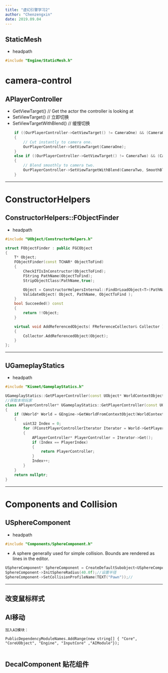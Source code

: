```yaml
---
title: "虚幻引擎学习2"
author: "Chenzengxin"
date: 2019.09.04
---
```


## StaticMesh
- headpath
``` cpp
#include "Engine/StaticMesh.h"
```

# camera-control
## APlayerController
<!-- ``` cpp -->
- GetViewTarget() // Get the actor the controller is looking at
- SetViewTarget() // 立即切换
- SetViewTargetWithBlend() // 缓慢切换
<!-- ``` -->
``` cpp
	if ((OurPlayerController->GetViewTarget() != CameraOne) && (CameraOne != nullptr))
	{
		// Cut instantly to camera one.
		OurPlayerController->SetViewTarget(CameraOne);
	}
	else if ((OurPlayerController->GetViewTarget() != CameraTwo) && (CameraTwo != nullptr))
	{
	    // Blend smoothly to camera two.
	    OurPlayerController->SetViewTargetWithBlend(CameraTwo, SmoothBlendTime);
    }
```
---
# ConstructorHelpers
## ConstructorHelpers::FObjectFinder
- headpath
``` cpp
#include "UObject/ConstructorHelpers.h"
```
``` cpp
struct FObjectFinder : public FGCObject
{
	T* Object;
	FObjectFinder(const TCHAR* ObjectToFind)
	{
	    CheckIfIsInConstructor(ObjectToFind);
		FString PathName(ObjectToFind);
		StripObjectClass(PathName,true);

		Object = ConstructorHelpersInternal::FindOrLoadObject<T>(PathName);
		ValidateObject( Object, PathName, ObjectToFind );
	}
	bool Succeeded() const
	{
		return !!Object;
	}

	virtual void AddReferencedObjects( FReferenceCollector& Collector )
	{
		Collector.AddReferencedObject(Object);
	}
}; 
```
---

## UGameplayStatics
- headpath
``` cpp
#include "Kismet/GameplayStatics.h"
```
``` cpp
UGameplayStatics::GetPlayerController(const UObject* WorldContextObject, int32 PlayerIndex )
//获取本地玩家
class APlayerController* UGameplayStatics::GetPlayerController(const UObject* WorldContextObject, int32 PlayerIndex ) 
{
	if (UWorld* World = GEngine->GetWorldFromContextObject(WorldContextObject, EGetWorldErrorMode::LogAndReturnNull))
	{
		uint32 Index = 0;
		for (FConstPlayerControllerIterator Iterator = World->GetPlayerControllerIterator(); Iterator; ++Iterator)
		{
			APlayerController* PlayerController = Iterator->Get();
			if (Index == PlayerIndex)
			{
				return PlayerController;
			}
			Index++;
		}
	}
	return nullptr;
}
```
---
# Components and Collision

## USphereComponent
- headpath
``` cpp
#include "Components/SphereComponent.h"
```
- A sphere generally used for simple collision. Bounds are rendered as lines in the editor.
``` cpp
USphereComponent* SphereComponent = CreateDefaultSubobject<USphereComponent>(TEXT("RootComponent"));
SphereComponent->InitSphereRadius(40.0f);//设置半径
SphereComponent->SetCollisionProfileName(TEXT("Pawn"));//
```

---


## 改变鼠标样式




## AI移动

	加入AI模块：

``` Csharp
PublicDependencyModuleNames.AddRange(new string[] { "Core", "CoreUObject", "Engine", "InputCore" ,"AIModule"});
```
```cpp

```


## DecalComponent 贴花组件